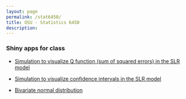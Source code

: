 ```yaml
---
layout: page
permalink: /stat6450/
title: OSU - Statistics 6450
description: 
---
```


<h3> Shiny apps for class </h3>

<ul>

  <li>
  
  <a class="page-link" href="https://jaredhuling.shinyapps.io/simulation_q_function/">Simulation to visualize Q function (sum of squared errors) in the SLR model</a>
  
  </li>
  
  <li>
  
  <a class="page-link" href="https://jaredhuling.shinyapps.io/simulation_confidence_interval/">Simulation to visualize confidence intervals in the SLR model</a>
  
  </li>
  
  <li>
  
  <a class="page-link" href="https://jaredhuling.shinyapps.io/simulation_bivariate_normal/">Bivariate normal distribution</a>
  
  </li>
  


</ul>